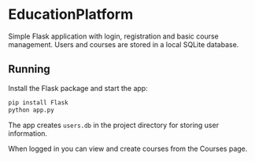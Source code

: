 # EducationPlatform

Simple Flask application with login, registration and basic course management.
Users and courses are stored in a local SQLite database.

## Running

Install the Flask package and start the app:

```bash
pip install Flask
python app.py
```

The app creates `users.db` in the project directory for storing user information.

When logged in you can view and create courses from the Courses page.
